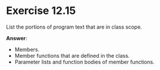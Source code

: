 # Exercise 12.15

List the portions of program text that are in class scope.

**Answer**:

- Members.
- Member functions that are defined in the class.
- Parameter lists and function bodies of member functions.